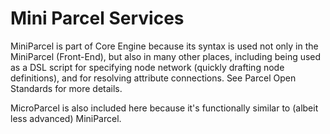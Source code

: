 # Mini Parcel Services

MiniParcel is part of Core Engine because its syntax is used not only in the MiniParcel (Front-End), but also in many other places, including being used as a DSL script for specifying node network (quickly drafting node definitions), and for resolving attribute connections. See Parcel Open Standards for more details.

MicroParcel is also included here because it's functionally similar to (albeit less advanced) MiniParcel.